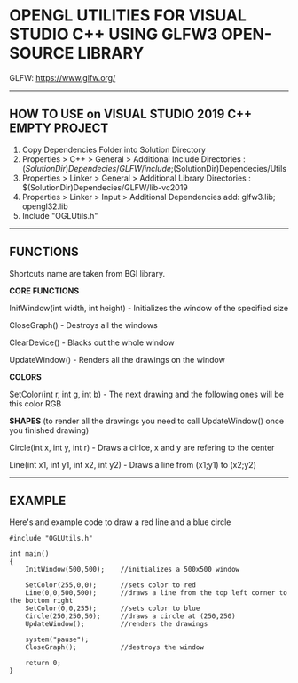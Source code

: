 

# **OPENGL UTILITIES FOR VISUAL STUDIO C++ USING GLFW3 OPEN-SOURCE LIBRARY**

GLFW: https://www.glfw.org/

-----------------------------------------------------------------------------------------------

## HOW TO USE on VISUAL STUDIO 2019 C++ EMPTY PROJECT

1. Copy Dependencies Folder into Solution Directory
2. Properties > C++ > General > Additional Include Directories          : $(SolutionDir)Dependecies/GLFW/include;$(SolutionDir)Dependecies/Utils
3. Properties > Linker > General > Additional Library Directories       : $(SolutionDir)Dependecies/GLFW/lib-vc2019
4. Properties > Linker > Input > Additional Dependencies       	     add: glfw3.lib; opengl32.lib
5. Include "OGLUtils.h"

------------------------------------------------------------------------------------------------

## FUNCTIONS
Shortcuts name are taken from BGI library.

**CORE FUNCTIONS**

InitWindow(int width, int height)	 - Initializes the window of the specified size

CloseGraph()				 - Destroys all the windows

ClearDevice()				 - Blacks out the whole window

UpdateWindow()				 - Renders all the drawings on the window



**COLORS**

SetColor(int r, int g, int b)		 - The next drawing and the following ones will be this color RGB



**SHAPES** (to render all the drawings you need to call UpdateWindow() once you finished drawing)

Circle(int x, int y, int r)		- Draws a cirlce, x and y are refering to the center

Line(int x1, int y1, int x2, int y2) 	- Draws a line from (x1;y1) to (x2;y2)

-------------------------------------------------------------------------------------------------

## EXAMPLE
Here's and example code to draw a red line and a blue circle


	#include "OGLUtils.h"

	int main()
	{
		InitWindow(500,500);	//initializes a 500x500 window
	
		SetColor(255,0,0);		//sets color to red
		Line(0,0,500,500);		//draws a line from the top left corner to the bottom right
		SetColor(0,0,255);		//sets color to blue
		Circle(250,250,50);		//draws a circle at (250,250) 
		UpdateWindow();			//renders the drawings

		system("pause");
		CloseGraph();			//destroys the window

		return 0;
	}

